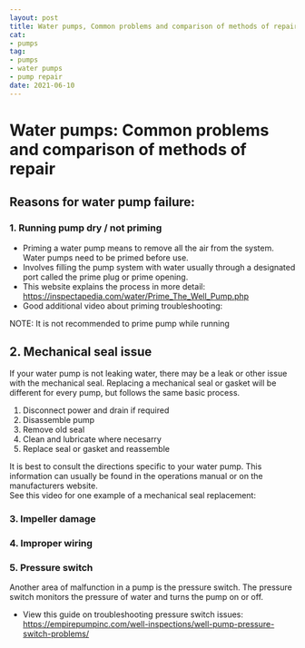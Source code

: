 ```yaml
--- 
layout: post 
title: Water pumps, Common problems and comparison of methods of repair
cat:
- pumps
tag:
- pumps
- water pumps
- pump repair
date: 2021-06-10
--- 
```


# Water pumps: Common problems and comparison of methods of repair

## Reasons for water pump failure:
### 1.  Running pump dry / not priming

 - Priming a water pump means to remove all the air from the system.  Water pumps need to be primed before use.
 - Involves filling the pump system with water usually through a designated port called the prime plug or prime opening.
 - This website explains the process in more detail: https://inspectapedia.com/water/Prime_The_Well_Pump.php
 - Good additional video about priming troubleshooting:

NOTE: It is not recommended to prime pump while running
    
    
   
 ## 2.	Mechanical seal issue
If your water pump is not leaking water, there may be a leak or other issue with the mechanical seal. Replacing a mechanical seal or gasket will be different for every pump, but follows the same basic process.  

  1. Disconnect power and drain if required
  2. Disassemble pump 
  3. Remove old seal
  4. Clean and lubricate where necesarry
  5. Replace seal or gasket and reassemble

  It is best to consult the directions specific to your water pump.  This information can usually be found in the operations manual or on the manufacturers website.  
See this video for one example of a mechanical seal replacement:

  
 
### 3.	Impeller damage
### 4.	Improper wiring

### 5.  Pressure switch
Another area of malfunction in a pump is the pressure switch.  The pressure switch monitors the pressure of water and turns the pump on or off.  
- View this guide on troubleshooting pressure switch issues:
https://empirepumpinc.com/well-inspections/well-pump-pressure-switch-problems/

